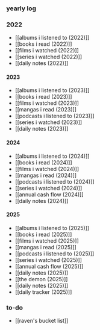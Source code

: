 ### yearly log
### 2022
- [[albums i listened to (2022)]]
- [[books i read (2022)]]
- [[films i watched (2022)]]
- [[series i watched (2022)]]
- [[daily notes (2022)]] 

#### 2023
- [[albums i listened to (2023)]]
- [[books i read (2023)]]
- [[films i watched (2023)]]
- [[mangas i read (2023)]]
- [[podcasts i listened to (2023)]]
- [[series i watched (2023)]]
- [[daily notes (2023)]]

#### 2024
- [[albums i listened to (2024)]]
- [[books i read (2024)]]
- [[films i watched (2024)]]
- [[mangas i read (2024)]]
- [[podcasts i listened to (2024)]]
- [[series i watched (2024)]]
- [[annual cash flow (2024)]]
- [[daily notes (2024)]]
#### 2025

- [[albums i listened to (2025)]]
- [[books i read (2025)]]
- [[films i watched (2025)]]
- [[mangas i read (2025)]]
- [[podcasts i listened to (2025)]]
- [[series i watched (2025)]]
- [[annual cash flow (2025)]]
- [[daily notes (2025)]]
- [[the demon (2025)]] 
- [[daily notes (2025)]]
- [[daily tracker (2025)]]
### to-do
- [[raven's bucket list]] 